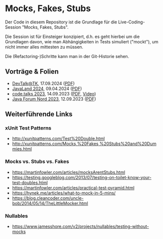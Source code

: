 # Mocks, Fakes, Stubs

Der Code in diesem Repository ist die Grundlage für die Live-Coding-Session "Mocks, Fakes, Stubs".

Die Session ist für Einsteiger konzipiert, d.h. es geht hierbei um die Grundlagen davon, wie man Abhängigkeiten in
Tests simuliert ("mockt"), um nicht immer alles mittesten zu müssen.

Die (Refactoring-)Schritte kann man in der Git-Historie sehen.


## Vorträge & Folien

- [DevTalk@TK](https://www.meetup.com/devtalk-tk/events/302152348/), 17.09.2024 ([PDF](https://thomas-much.de/presentations/MocksFakesStubs-DevTalkTK-2024-09.pdf))
- [JavaLand 2024](https://www.javaland.eu), 09.04.2024 ([PDF](https://thomas-much.de/presentations/MocksFakesStubs-JavaLand-2024.pdf))
- [code.talks 2023](https://codetalks.de/program#talk-1824?event=8), 14.09.2023 ([PDF](https://thomas-much.de/presentations/MocksFakesStubs-codetalks-2023.pdf), [Video](https://www.youtube.com/watch?v=Ah_GQnhctUk))
- [Java Forum Nord 2023](https://javaforumnord.de/2023/programm/), 12.09.2023 ([PDF](https://thomas-much.de/presentations/MocksFakesStubs-JFN-2023.pdf))


## Weiterführende Links

### xUnit Test Patterns

- http://xunitpatterns.com/Test%20Double.html
- http://xunitpatterns.com/Mocks,%20Fakes,%20Stubs%20and%20Dummies.html

### Mocks vs. Stubs vs. Fakes

- https://martinfowler.com/articles/mocksArentStubs.html
- https://testing.googleblog.com/2013/07/testing-on-toilet-know-your-test-doubles.html
- https://martinfowler.com/articles/practical-test-pyramid.html
- https://hynek.me/articles/what-to-mock-in-5-mins/
- https://blog.cleancoder.com/uncle-bob/2014/05/14/TheLittleMocker.html

### Nullables

- https://www.jamesshore.com/v2/projects/nullables/testing-without-mocks
